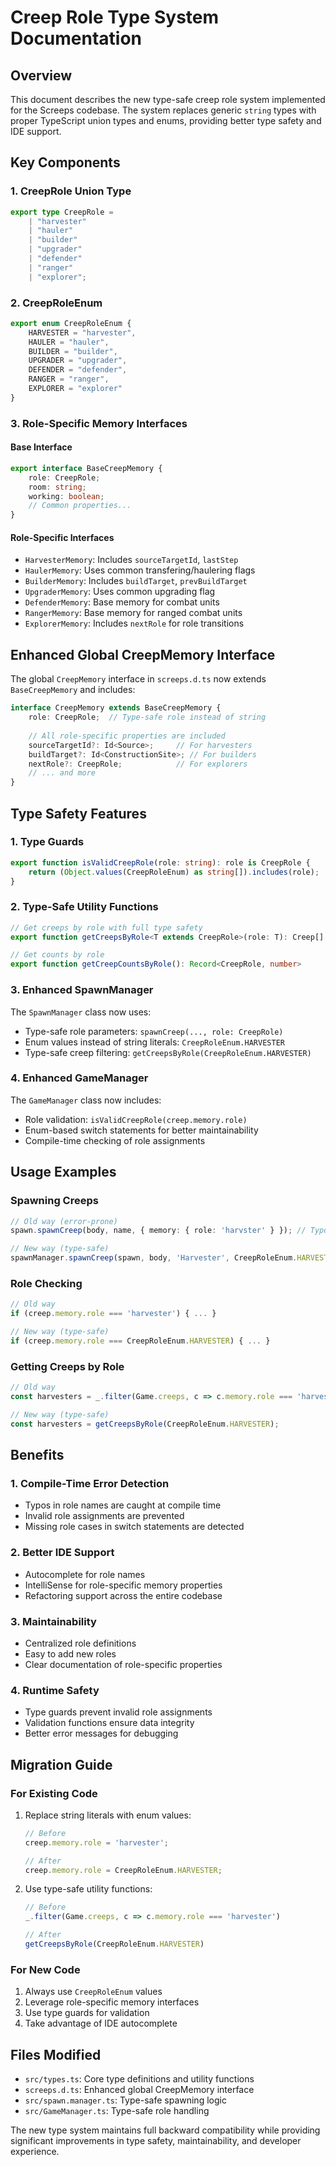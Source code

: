 # Creep Role Type System Documentation

## Overview
This document describes the new type-safe creep role system implemented for the Screeps codebase. The system replaces generic `string` types with proper TypeScript union types and enums, providing better type safety and IDE support.

## Key Components

### 1. CreepRole Union Type
```typescript
export type CreepRole = 
    | "harvester"
    | "hauler" 
    | "builder"
    | "upgrader"
    | "defender"
    | "ranger"
    | "explorer";
```

### 2. CreepRoleEnum
```typescript
export enum CreepRoleEnum {
    HARVESTER = "harvester",
    HAULER = "hauler",
    BUILDER = "builder", 
    UPGRADER = "upgrader",
    DEFENDER = "defender",
    RANGER = "ranger",
    EXPLORER = "explorer"
}
```

### 3. Role-Specific Memory Interfaces

#### Base Interface
```typescript
export interface BaseCreepMemory {
    role: CreepRole;
    room: string;
    working: boolean;
    // Common properties...
}
```

#### Role-Specific Interfaces
- `HarvesterMemory`: Includes `sourceTargetId`, `lastStep`
- `HaulerMemory`: Uses common transfering/haulering flags
- `BuilderMemory`: Includes `buildTarget`, `prevBuildTarget`
- `UpgraderMemory`: Uses common upgrading flag
- `DefenderMemory`: Base memory for combat units
- `RangerMemory`: Base memory for ranged combat units
- `ExplorerMemory`: Includes `nextRole` for role transitions

## Enhanced Global CreepMemory Interface

The global `CreepMemory` interface in `screeps.d.ts` now extends `BaseCreepMemory` and includes:

```typescript
interface CreepMemory extends BaseCreepMemory {
    role: CreepRole;  // Type-safe role instead of string
    
    // All role-specific properties are included
    sourceTargetId?: Id<Source>;     // For harvesters
    buildTarget?: Id<ConstructionSite>; // For builders
    nextRole?: CreepRole;            // For explorers
    // ... and more
}
```

## Type Safety Features

### 1. Type Guards
```typescript
export function isValidCreepRole(role: string): role is CreepRole {
    return (Object.values(CreepRoleEnum) as string[]).includes(role);
}
```

### 2. Type-Safe Utility Functions
```typescript
// Get creeps by role with full type safety
export function getCreepsByRole<T extends CreepRole>(role: T): Creep[]

// Get counts by role
export function getCreepCountsByRole(): Record<CreepRole, number>
```

### 3. Enhanced SpawnManager
The `SpawnManager` class now uses:
- Type-safe role parameters: `spawnCreep(..., role: CreepRole)`
- Enum values instead of string literals: `CreepRoleEnum.HARVESTER`
- Type-safe creep filtering: `getCreepsByRole(CreepRoleEnum.HARVESTER)`

### 4. Enhanced GameManager
The `GameManager` class now includes:
- Role validation: `isValidCreepRole(creep.memory.role)`
- Enum-based switch statements for better maintainability
- Compile-time checking of role assignments

## Usage Examples

### Spawning Creeps
```typescript
// Old way (error-prone)
spawn.spawnCreep(body, name, { memory: { role: 'harvster' } }); // Typo!

// New way (type-safe)
spawnManager.spawnCreep(spawn, body, 'Harvester', CreepRoleEnum.HARVESTER);
```

### Role Checking
```typescript
// Old way
if (creep.memory.role === 'harvester') { ... }

// New way (type-safe)
if (creep.memory.role === CreepRoleEnum.HARVESTER) { ... }
```

### Getting Creeps by Role
```typescript
// Old way
const harvesters = _.filter(Game.creeps, c => c.memory.role === 'harvester');

// New way (type-safe)
const harvesters = getCreepsByRole(CreepRoleEnum.HARVESTER);
```

## Benefits

### 1. Compile-Time Error Detection
- Typos in role names are caught at compile time
- Invalid role assignments are prevented
- Missing role cases in switch statements are detected

### 2. Better IDE Support
- Autocomplete for role names
- IntelliSense for role-specific memory properties
- Refactoring support across the entire codebase

### 3. Maintainability
- Centralized role definitions
- Easy to add new roles
- Clear documentation of role-specific properties

### 4. Runtime Safety
- Type guards prevent invalid role assignments
- Validation functions ensure data integrity
- Better error messages for debugging

## Migration Guide

### For Existing Code
1. Replace string literals with enum values:
   ```typescript
   // Before
   creep.memory.role = 'harvester';
   
   // After
   creep.memory.role = CreepRoleEnum.HARVESTER;
   ```

2. Use type-safe utility functions:
   ```typescript
   // Before
   _.filter(Game.creeps, c => c.memory.role === 'harvester')
   
   // After
   getCreepsByRole(CreepRoleEnum.HARVESTER)
   ```

### For New Code
1. Always use `CreepRoleEnum` values
2. Leverage role-specific memory interfaces
3. Use type guards for validation
4. Take advantage of IDE autocomplete

## Files Modified
- `src/types.ts`: Core type definitions and utility functions
- `screeps.d.ts`: Enhanced global CreepMemory interface
- `src/spawn.manager.ts`: Type-safe spawning logic
- `src/GameManager.ts`: Type-safe role handling

The new type system maintains full backward compatibility while providing significant improvements in type safety, maintainability, and developer experience.
